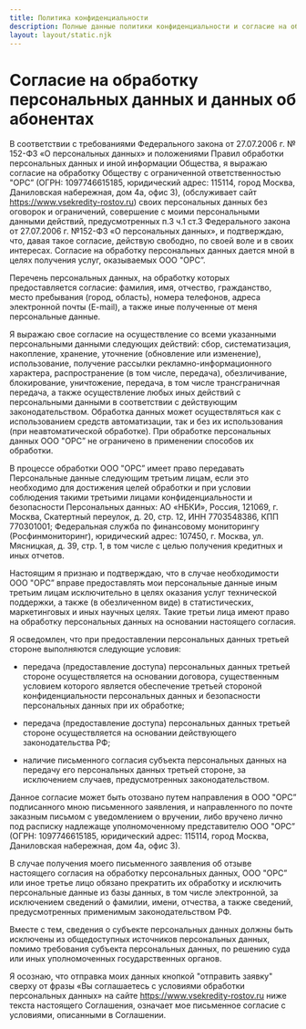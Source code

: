 ```yaml
---
title: Политика конфиденциальности
description: Полные данные политики конфиденциальности и согласие на обработку персональных данных
layout: layout/static.njk
---
```


# Согласие на обработку персональных данных и данных об абонентах

В соответствии с требованиями Федерального закона от 27.07.2006 г. № 152-ФЗ «О персональных данных» и положениями Правил обработки персональных данных и иной информации Общества, я выражаю согласие на обработку Обществу с ограниченной ответственностью "ОРС” (ОГРН: 1097746615185, юридический адрес: 115114, город Москва, Даниловская набережная, дом 4а, офис 3), (обслуживает сайт https://www.vsekredity-rostov.ru) своих персональных данных без оговорок и ограничений, совершение с моими персональными данными действий, предусмотренных п.3 ч.1 ст.3 Федерального закона от 27.07.2006 г. №152-ФЗ «О персональных данных», и подтверждаю, что, давая такое согласие, действую свободно, по своей воле и в своих интересах. Согласие на обработку персональных данных дается мной в целях получения услуг, оказываемых ООО "ОРС”.

Перечень персональных данных, на обработку которых предоставляется согласие: фамилия, имя, отчество, гражданство, место пребывания (город, область), номера телефонов, адреса электронной почты (E-mail), а также иные полученные от меня персональные данные.

Я выражаю свое согласие на осуществление со всеми указанными персональными данными следующих действий: сбор, систематизация, накопление, хранение, уточнение (обновление или изменение), использование, получение рассылки рекламно-информационного характера, распространение (в том числе, передача), обезличивание, блокирование, уничтожение, передача, в том числе трансграничная передача, а также осуществление любых иных действий с персональными данными в соответствии с действующим законодательством. Обработка данных может осуществляться как с использованием средств автоматизации, так и без их использования (при неавтоматической обработке). При обработке персональных данных ООО "ОРС” не ограничено в применении способов их обработки.

В процессе обработки ООО "ОРС” имеет право передавать Персональные данные следующим третьим лицам, если это необходимо для достижения целей обработки и при условии соблюдения такими третьими лицами конфиденциальности и безопасности Персональных данных: АО «НБКИ», Россия, 121069, г. Москва, Скатертный переулок, д. 20, стр. 12, ИНН 7703548386, КПП 770301001; Федеральная служба по финансовому мониторингу (Росфинмониторинг), юридический адрес: 107450, г. Москва, ул. Мясницкая, д. 39, стр. 1, в том числе с целью получения кредитных и иных отчетов.

Настоящим я признаю и подтверждаю, что в случае необходимости ООО "ОРС” вправе предоставлять мои персональные данные иным третьим лицам исключительно в целях оказания услуг технической поддержки, а также (в обезличенном виде) в статистических, маркетинговых и иных научных целях. Такие третьи лица имеют право на обработку персональных данных на основании настоящего согласия.

Я осведомлен, что при предоставлении персональных данных третьей стороне выполняются следующие условия:

- передача (предоставление доступа) персональных данных третьей стороне осуществляется на основании договора, существенным условием которого является обеспечение третьей стороной конфиденциальности персональных данных и безопасности персональных данных при их обработке;

- передача (предоставление доступа) персональных данных третьей стороне осуществляется на основании действующего законодательства РФ;

- наличие письменного согласия субъекта персональных данных на передачу его персональных данных третьей стороне, за исключением случаев, предусмотренных законодательством.

Данное согласие может быть отозвано путем направления в ООО "ОРС” подписанного мною письменного заявления, и направленного по почте заказным письмом с уведомлением о вручении, либо вручено лично под расписку надлежаще уполномоченному представителю ООО "ОРС” (ОГРН: 1097746615185, юридический адрес: 115114, город Москва, Даниловская набережная, дом 4а, офис 3).

В случае получения моего письменного заявления об отзыве настоящего согласия на обработку персональных данных, ООО "ОРС” или иное третье лицо обязано прекратить их обработку и исключить персональные данные из базы данных, в том числе электронной, за исключением сведений о фамилии, имени, отчества, а также сведений, предусмотренных применимым законодательством РФ.

Вместе с тем, сведения о субъекте персональных данных должны быть исключены из общедоступных источников персональных данных, помимо требования субъекта персональных данных, по решению суда или иных уполномоченных государственных органов.

Я осознаю, что отправка моих данных кнопкой "отправить заявку" сверху от фразы «Вы соглашаетесь с условиями обработки персональных данных» на сайте https://www.vsekredity-rostov.ru ниже текста настоящего Соглашения, означает мое письменное согласие с условиями, описанными в Соглашении.